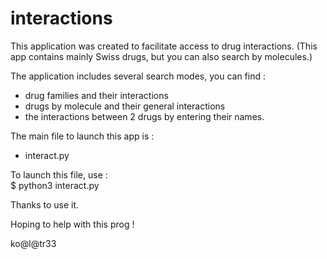 # interactions

This application was created to facilitate access to drug interactions.
(This app contains mainly Swiss drugs, but you can also search by molecules.)

The application includes several search modes, you can find :
- drug families and their interactions
- drugs by molecule and their general interactions
- the interactions between 2 drugs by entering their names.

The main file to launch this app is :
- interact.py

To launch this file, use : \
$ python3 interact.py

Thanks to use it.

Hoping to help with this prog !

ko@l@tr33
